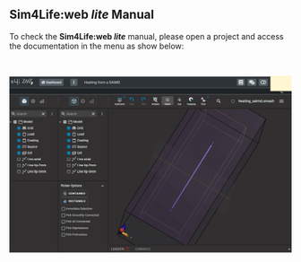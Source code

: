 ## **Sim4Life:web *lite*** Manual

To check the **Sim4Life:web *lite*** manual, please open a project and access the documentation in the menu as show below:

<br>
<p align="center">
  <img src="assets/s4l-docs.gif">
</p>
